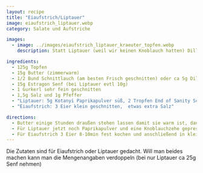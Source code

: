 ```yaml
---
layout: recipe
title: "Eiaufstrich/Liptauer"
image: eiaufstrich_liptauer.webp
category: Salate und Aufstriche

images:
  - image: ../images/eiaufstrich_liptauer_kraeuter_topfen.webp
    description: Statt Liptauer (weil wir keinen Knoblauch hatten) Dille+Schnittlauch aber keine Gurkerl in zweite Hälfe gegeben. Außerdem keine Butter dafür 5g Olivenöl - war sehr gut, evtl etwas mehr Olivenöl und Petersilie probieren?. Den Eiaufstrich haben wir 1zu1 gemacht aber ohne Butter und ohne Olivenöl, die hat dort schon gefehlt)

ingredients:
  - 125g Topfen
  - 15g Butter (zimmerwarm)
  - 1/2 Bund Schnittlauch (am besten Frisch geschnitten) oder ca 5g Dille
  - 15g Estragon Senf (bei Liptauer evtl 10g)
  - 1 Gurkerl sehr fein geschnitten
  - 1,5g Salz und 1g Pfeffer
  - "Liptauer: 5g Kotanyi Paprikapulver süß, 2 Tropfen End of Sanity Schärfungssauce, 1 Knoblauchzehe fein geschnitten (wenn gepresst bleibt lang Knoblauchgeschmack im Mund)"
  - "Eiaufstrich: 3 Eier klein geschnitten,  etwas extra Salz"

directions:
  - Butter einige Stunden draußen stehen lassen damit sie warm ist, dann mit den restlichen Zustaten vermischen
  - Für Liptauer jetzt noch Paprikapulver und eine Knoblauchzehe gepresst dazugeben
  - Für Eiaufstrich 3 Eier 8-10min fest kochen und anschließend in kleine Würfel schneiden und zur Masse dazugeben
---
```


Die Zutaten sind für Eiaufstrich oder Liptauer gedacht. Will man beides machen kann man die Mengenangaben verdoppeln (bei nur Liptauer ca 25g Senf nehmen)
